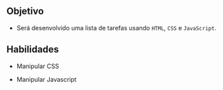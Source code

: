 ## Objetivo

- Será desenvolvido uma lista de tarefas usando `HTML`, `CSS` e `JavaScript`.

## Habilidades

- Manipular CSS

- Manipular Javascript
